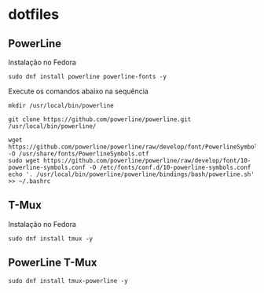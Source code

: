 # dotfiles

## PowerLine

Instalação no Fedora

```
sudo dnf install powerline powerline-fonts -y
```
Execute os comandos abaixo na sequência

```
mkdir /usr/local/bin/powerline

git clone https://github.com/powerline/powerline.git /usr/local/bin/powerline/

wget https://github.com/powerline/powerline/raw/develop/font/PowerlineSymbols.otf -O /usr/share/fonts/PowerlineSymbols.otf
sudo wget https://github.com/powerline/powerline/raw/develop/font/10-powerline-symbols.conf -O /etc/fonts/conf.d/10-powerline-symbols.conf
echo '. /usr/local/bin/powerline/powerline/bindings/bash/powerline.sh' >> ~/.bashrc
```
## T-Mux
Instalação no Fedora

```
sudo dnf install tmux -y
```

## PowerLine T-Mux

```
sudo dnf install tmux-powerline -y
```


